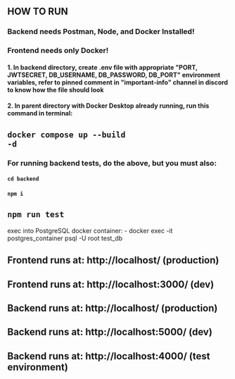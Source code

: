 ## HOW TO RUN

### Backend needs Postman, Node, and Docker Installed!
### Frontend needs only Docker!

#### 1. In backend directory, create .env file with appropriate "PORT, JWTSECRET, DB_USERNAME, DB_PASSWORD, DB_PORT" environment variables, refer to pinned comment in "important-info" channel in discord to know how the file should look
#### 2. In parent directory with Docker Desktop already running, run this command in terminal: 
## <code>docker compose up --build -d</code>

### For running backend tests, do the above, but you must also:
#### <code>cd backend</code>
#### <code>npm i</code>
## <code>npm run test</code>


exec into PostgreSQL docker container:
    - docker exec -it postgres_container psql -U root test_db

## Frontend runs at: http://localhost/ (production)
## Frontend runs at: http://localhost:3000/ (dev)

## Backend runs at: http://localhost/ (production)
## Backend runs at: http://localhost:5000/ (dev)
## Backend runs at: http://localhost:4000/ (test environment)